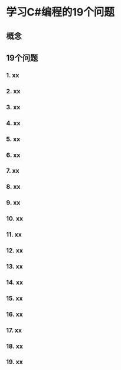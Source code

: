 # 学习C#编程的19个问题

## 概念

## 19个问题

### 1. xx





### 2. xx



### 3. xx


### 4. xx


### 5. xx


### 6. xx


### 7. xx


### 8. xx


### 9. xx


### 10. xx


### 11. xx


### 12. xx


### 13. xx


### 14. xx


### 15. xx


### 16. xx


### 17. xx


### 18. xx
### 19. xx




